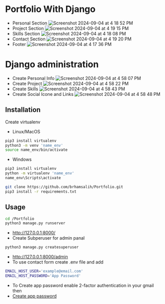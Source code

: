 # Portfolio With Django
- Personal Section
![Screenshot 2024-09-04 at 4 18 52 PM](https://github.com/user-attachments/assets/2a338b9a-6243-4262-be0e-8a9d7e09ca10)
- Project Section
![Screenshot 2024-09-04 at 4 19 15 PM](https://github.com/user-attachments/assets/ebe8a9ad-684f-4eca-871e-ac81da0919df)
- Skills Section
![Screenshot 2024-09-04 at 4 18 08 PM](https://github.com/user-attachments/assets/41a94a82-a3b1-4ee8-87f2-2a84078dd069)
- Contact Section
![Screenshot 2024-09-04 at 4 19 20 PM](https://github.com/user-attachments/assets/0603a9e6-88d7-4f43-87e3-8fcde60c9af3)
- Footer
![Screenshot 2024-09-04 at 4 17 36 PM](https://github.com/user-attachments/assets/851c1ac2-e3cf-4a92-9241-ac9d00ed9299)
# Django administration 
- Create Personal Info
![Screenshot 2024-09-04 at 4 58 07 PM](https://github.com/user-attachments/assets/d2c2396e-4535-4320-a12c-9842e0528780)
- Create Project
![Screenshot 2024-09-04 at 4 58 22 PM](https://github.com/user-attachments/assets/4ab323e6-62e1-467c-82e9-a5636ebf6d36)
- Create Skills 
![Screenshot 2024-09-04 at 4 58 43 PM](https://github.com/user-attachments/assets/dd273653-62ab-4981-b8ed-f94be486d247)
- Create Social Icone and Links
![Screenshot 2024-09-04 at 4 58 48 PM](https://github.com/user-attachments/assets/1e2da7c6-a8df-462a-b79b-7e4ddedf0011)
## Installation
Create virtualenv
- Linux/MacOS
```bash
pip3 install virtualenv 
python3 -m venv 'name_env'
source name_env/bin/activate
```
- Windows
```bash
pip3 install virtualenv
python -m virtualenv 'name_env'
name_env\Scripts\activate
```
```bash
git clone https://github.com/brhamsalih/Portfolio.git
pip3 install -r requirements.txt
```
## Usage
```bash
cd /Portfolio
python3 manage.py runserver
```
- http://127.0.0.1:8000/
- Create Subperuser for admin panal
```bash
python3 manage.py createsuperuser
```
- http://127.0.0.1:8000/admin
- To use contact form create .env file and add 
```bash
EMAIL_HOST_USER='example@email.com'
EMAIL_HOST_PASSWORD='App Password'
```
- To Create app password enable 2-factor authentication in your gmail then
- [Create app password](https://myaccount.google.com/apppasswords?pli=1&rapt=AEjHL4M9OJHGg-2I1xoCZ_pby8nEffn7R34L4EH1vkN2RCM1MxOga7cdNiY09rbWtqqqqUL0f29xtgSExrew1I8Z0XbVMeiEeEdYi9nCO98asdxLdPTiLRI) 
